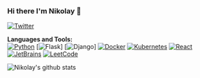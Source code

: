 ### Hi there I'm Nikolay 👋

[![Twitter](https://img.shields.io/badge/-Twitter-222222?style=flat-square&logo=twitter&logoColor=white&link=https://twitter.com/bayborodin)](https://twitter.com/bayborodin) 

**Languages and Tools:**  
[![Python](https://img.shields.io/badge/Python-blue?style=flat&logo=python&logoColor=white&link=https://github.com/bayborodin)](https://github.com/bayborodin) 
[![Flask](https://img.shields.io/badge/Flask-gray?style=flat&logo=flask&logoColor=white&link=https://github.com/bayborodin)]
[![Django](https://img.shields.io/badge/Django-darkgreen?style=flat&logo=django&logoColor=white&link=https://github.com/bayborodin)]
[![Docker](https://img.shields.io/badge/-Docker-2496ED?style=flat&logo=docker&logoColor=white&link=https://github.com/bayborodin)](https://github.com/bayborodin) 
[![Kubernetes](https://img.shields.io/badge/-Kubernetes-326CE5?style=flat&logo=kubernetes&logoColor=white&link=https://github.com/bayborodin)](https://github.com/bayborodin) 
[![React](https://img.shields.io/badge/-React-black?style=flat&logo=react&link=https://github.com/bayborodin)](https://github.com/bayborodin) 
[![JetBrains](https://img.shields.io/badge/-JetBrains-000000?style=flat&logo=JetBrains&link=https://github.com/bayborodin)](https://github.com/bayborodin) 
[![LeetCode](https://img.shields.io/badge/-LeetCode-02569B?style=flat&logo=leetCode&link=https://github.com/bayborodin)](https://github.com/bayborodin) 

![Nikolay's github stats](https://github-readme-stats.vercel.app/api?username=bayborodin&show_icons=true&hide_border=true)
